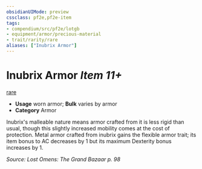 ```yaml
---
obsidianUIMode: preview
cssclass: pf2e,pf2e-item
tags:
- compendium/src/pf2e/lotgb
- equipment/armor/precious-material 
- trait/rarity/rare
aliases: ["Inubrix Armor"]
---
```

# Inubrix Armor *Item 11+*  
[rare](rare.md)  

- **Usage** worn armor; **Bulk** varies by armor
- **Category** Armor

Inubrix's malleable nature means armor crafted from it is less rigid than usual, though this slightly increased mobility comes at the cost of protection. Metal armor crafted from inubrix gains the flexible armor trait; its item bonus to AC decreases by 1 but its maximum Dexterity bonus increases by 1.

*Source: Lost Omens: The Grand Bazaar p. 98*